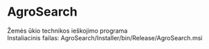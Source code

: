 # AgroSearch
Žemės ūkio technikos ieškojimo programa  
Instaliacinis failas: AgroSearch/Installer/bin/Release/AgroSearch.msi
